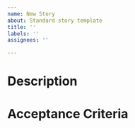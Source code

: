 ```yaml
---
name: New Story
about: Standard story template
title: ''
labels: ''
assignees: ''

---
```


# Description

# Acceptance Criteria
